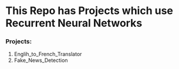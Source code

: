 This Repo has Projects which use Recurrent Neural Networks
=============================================

### Projects:
1) Englih_to_French_Translator
2) Fake_News_Detection
